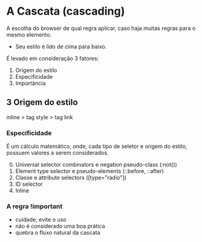 # A Cascata (cascading)

A escolha do browser de qual regra aplicar, caso haja muitas regras para o mesmo elemento.

* Seu estilo é lido de cima para baixo.

É levado em consideração 3 fatores:

1. Origem do estilo
2. Especificidade
3. Importância

## 3 Origem do estilo

inline > tag style > tag link

### Especificidade

É um cálculo matemático, onde, cada tipo de seletor e origem do estilo, possuem valores a serem considerados.

0. Universal selector combinators e negation pseudo-class (:not())
1. Element type selector e pseudo-elements (::before, ::after)
10. Classe e attribute selectors ([type="radio"])
100. ID selector
1000. Inline

### A regra !important

* cuidade, evite o uso
* não é considerado uma boa prática
* quebra o fluxo natural da cascata